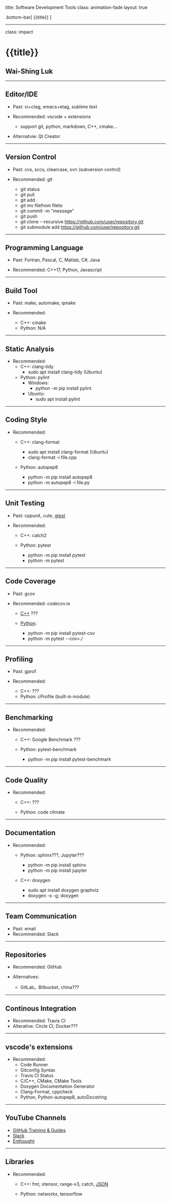title: Software Development Tools
class: animation-fade
layout: true

<!-- This slide will serve as the base layout for all your slides -->
.bottom-bar[
  {{title}}
]

---

class: impact

{{title}}
=========

Wai-Shing Luk
-------------

---

Editor/IDE
----------

- Past: vi+ctag, emacs+etag, sublime text

- Recommended: vscode + extensions
    - support git, python, markdown, C++, cmake...

- Alternatvie: Qt Creator

---

Version Control
---------------

- Past: cvs, sccs, clearcase, svn (subversion control)

- Recommended: git
    - git status
    - git pull
    - git add .
    - git mv filefrom fileto
    - git commit -m "message"
    - git push
    - git clone --recursive https://github.com/user/repository.git
    - git submodule add https://github.com/user/repository.git

---

Programming Language
--------------------

- Past: Fortran, Pascal, C, Matlab, C\#, Java

- Recommended: C++17, Python, Javascript

---

Build Tool
----------

- Past: make, automake, qmake

- Recommended:
    - C++: cmake
    - Python: N/A

---

Static Analysis
---------------

- Recommended:
    - C++: clang-tidy
        - sudo apt install clang-tidy (Ubuntu)
    - Python: pylint
        - Windows:
            - python -m pip install pylint
        - Ubuntu:
            - sudo apt install pylint

---

Coding Style
---------------

- Recommended:
    - C++: clang-format
        - sudo apt install clang-format (Ubuntu)
        - clang-format -i file.cpp

    - Python: autopep8
        - python -m pip install autopep8
        - python -m autopep8 -i file.py

---

Unit Testing
------------

- Past: cppunit, cute,
    [gtest](https://github.com/google/googletest.git)

- Recommended:
    - C++: catch2

    - Python: pytest
        - python -m pip install pytest
        - python -m pytest

---

Code Coverage
-------------

- Past: gcov

- Recommended: codecov.io
    - [C++](https://github.com/codecov/example-cpp11-cmake) ???

    - [Python](https://github.com/codecov/example-python):
        - python -m pip install pytest-cov
        - python -m pytest --cov=./

---

Profiling
---------------

- Past: gprof

- Recommended:
    - C++: ???
    - Python: cProfile (built-in module)

---

Benchmarking
---------------

- Recommended:
    - C++: Google Benchmark ???

    - Python: pytest-benchmark
        - python -m pip install pytest-benchmark

---

Code Quality
------------

- Recommended:
    - C++: ???

    - Python: code climate

---

Documentation
-------------

- Recommended:
    - Python: sphinx???, Jupyter???
        - python -m pip install sphinx
        - python -m pip install jupyter

    - C++: doxygen
        - sudo apt install doxygen graphviz
        - doxygen -s -g; doxygen

---

Team Communication
------------------

- Past: email
- Recommended: Slack

---

Repositories
------------

- Recommended: GitHub

- Alternatives:
    - GitLab，Bitbucket, china???

---

Continous Integration
---------------------

- Recommended: Travis CI
- Alterative: Circle CI, Docker???

---

vscode's extensions
-------------------

- Recommended:
    - Code Runner
    - Gitconfig Syntax
    - Travis CI Status
    - C/C++, CMake, CMake Tools
    - Doxygen Documentation Generator
    - Clang-Format, cppcheck
    - Python, Python-autopep8, autoDocstring

---

YouTube Channels
----------------

- [GitHub Training &
    Guides](https://www.youtube.com/channel/UCP7RrmoueENv9TZts3HXXtw)
- [Slack](https://www.youtube.com/channel/UCY3YECgeBcLCzIrFLP4gblw)
- [Enthought](https://www.youtube.com/channel/UCkhm72fuzkS9fYGlGpEmj7A)

---

Libraries
---------

- Recommended:
    - C++: fmt, xtensor, range-v3, catch,
        [JSON](https://github.com/nlohmann/json)

    - Python: networkx, tensorflow
